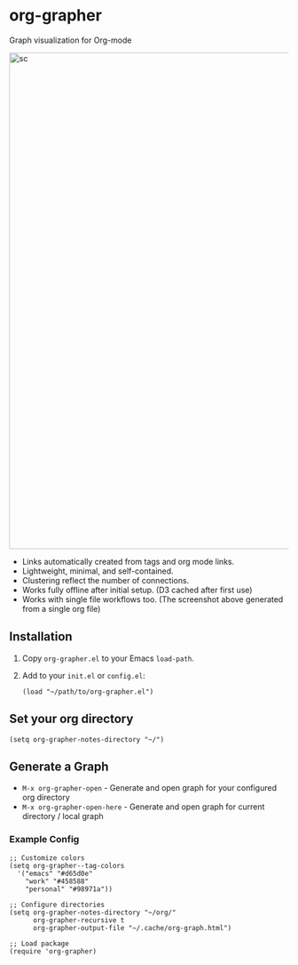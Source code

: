 # org-grapher
Graph visualization for Org-mode

<img width="1840" height="893" alt="sc" src="https://github.com/user-attachments/assets/345db7c9-fb1f-4140-b184-53c9d0fc78cc" />

- Links automatically created from tags and org mode links.
- Lightweight, minimal, and self-contained. 
- Clustering reflect the number of connections.
- Works fully offline after initial setup. (D3 cached after first use)
- Works with single file workflows too. (The screenshot above generated from a single org file)

## Installation

1. Copy `org-grapher.el` to your Emacs `load-path`.  
2. Add to your `init.el` or `config.el`:

   ```elisp
   (load "~/path/to/org-grapher.el")

## Set your org directory 

```(setq org-grapher-notes-directory "~/") ```

## Generate a Graph

- `M-x org-grapher-open` - Generate and open graph for your configured org directory
- `M-x org-grapher-open-here` - Generate and open graph for current directory / local graph

### Example Config
```elisp
;; Customize colors
(setq org-grapher--tag-colors
  '("emacs" "#d65d0e"
    "work" "#458588"
    "personal" "#98971a"))

;; Configure directories
(setq org-grapher-notes-directory "~/org/"
      org-grapher-recursive t
      org-grapher-output-file "~/.cache/org-graph.html")

;; Load package
(require 'org-grapher)

